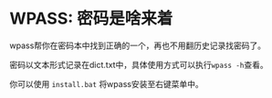 # WPASS: 密码是啥来着
wpass帮你在密码本中找到正确的一个，再也不用翻历史记录找密码了。

密码以文本形式记录在dict.txt中，具体使用方式可以执行`wpass -h`查看。

你可以使用 `install.bat` 将wpass安装至右键菜单中。
